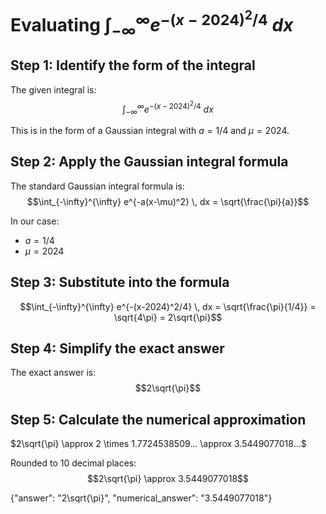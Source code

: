 # Evaluating $\int_{-\infty}^\infty e^{-(x-2024)^2/4}\:dx$

## Step 1: Identify the form of the integral
The given integral is:
$$\int_{-\infty}^\infty e^{-(x-2024)^2/4}\:dx$$

This is in the form of a Gaussian integral with $a = 1/4$ and $\mu = 2024$.

## Step 2: Apply the Gaussian integral formula
The standard Gaussian integral formula is:
$$\int_{-\infty}^{\infty} e^{-a(x-\mu)^2} \, dx = \sqrt{\frac{\pi}{a}}$$

In our case:
- $a = 1/4$
- $\mu = 2024$

## Step 3: Substitute into the formula
$$\int_{-\infty}^{\infty} e^{-(x-2024)^2/4} \, dx = \sqrt{\frac{\pi}{1/4}} = \sqrt{4\pi} = 2\sqrt{\pi}$$

## Step 4: Simplify the exact answer
The exact answer is:
$$2\sqrt{\pi}$$

## Step 5: Calculate the numerical approximation
$2\sqrt{\pi} \approx 2 \times 1.7724538509... \approx 3.5449077018...$

Rounded to 10 decimal places:
$$2\sqrt{\pi} \approx 3.5449077018$$

{"answer": "2\\sqrt{\\pi}", "numerical_answer": "3.5449077018"}
